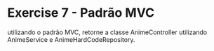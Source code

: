 # Exercise 7 - Padrão MVC

utilizando o padrão MVC, retorne a classe AnimeController utilizando AnimeService
e AnimeHardCodeRepository.